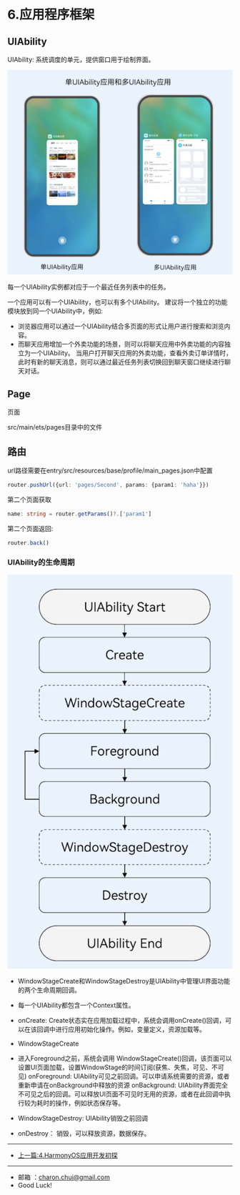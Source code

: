 6.应用程序框架
===


## UIAbility

UIAbility: 系统调度的单元，提供窗口用于绘制界面。


![image](https://github.com/CharonChui/Pictures/blob/master/UIAbility_single_more.png?raw=true)

每一个UIAbility实例都对应于一个最近任务列表中的任务。  

一个应用可以有一个UIAbility，也可以有多个UIAbility。 
建议将一个独立的功能模块放到同一个UIAbility中，例如:   

- 浏览器应用可以通过一个UIAbility结合多页面的形式让用户进行搜索和浏览内容。
- 而聊天应用增加一个外卖功能的场景，则可以将聊天应用中外卖功能的内容独立为一个UIAbility。 当用户打开聊天应用的外卖功能，查看外卖订单详情时，此时有新的聊天消息，则可以通过最近任务列表切换回到聊天窗口继续进行聊天对话。 



## Page

页面

src/main/ets/pages目录中的文件

## 路由


url路径需要在entry/src/resources/base/profile/main_pages.json中配置

```TypeScript
router.pushUrl({url: 'pages/Second', params: {param1: 'haha'}})
```
第二个页面获取
```TypeScript
name: string = router.getParams()?.['param1']
```
第二个页面返回: 
```TypeScript
router.back()
```



### UIAbility的生命周期

![image](https://github.com/CharonChui/Pictures/blob/master/uiability_shengmingzhouqi.png?raw=true)

- WindowStageCreate和WindowStageDestroy是UIAbility中管理UI界面功能的两个生命周期回调。
- 每一个UIAbility都包含一个Context属性。 


- onCreate: Create状态实在应用加载过程中，系统会调用onCreate()回调，可以在该回调中进行应用初始化操作。例如，变量定义，资源加载等。
- WindowStageCreate
- 进入Foreground之前，系统会调用 WindowStageCreate()回调，该页面可以设置UI页面加载，设置WindowStage的时间订阅(获焦、失焦，可见、不可见)
onForeground: UIAbility可见之前回调。可以申请系统需要的资源，或者重新申请在onBackground中释放的资源
onBackground: UIAbility界面完全不可见之后的回调。可以释放UI页面不可见时无用的资源，或者在此回调中执行较为耗时的操作，例如状态保存等。
- WindowStageDestroy: UIAbility销毁之前回调
- onDestroy： 销毁，可以释放资源，数据保存。







----------


- [上一篇:4.HarmonyOS应用开发初探](https://github.com/CharonChui/HarmonyOSNextStudyNote/blob/main/4.HarmonyOS%E5%BA%94%E7%94%A8%E5%BC%80%E5%8F%91%E5%88%9D%E6%8E%A2.md)



    
---

- 邮箱 ：charon.chui@gmail.com  
- Good Luck! 
